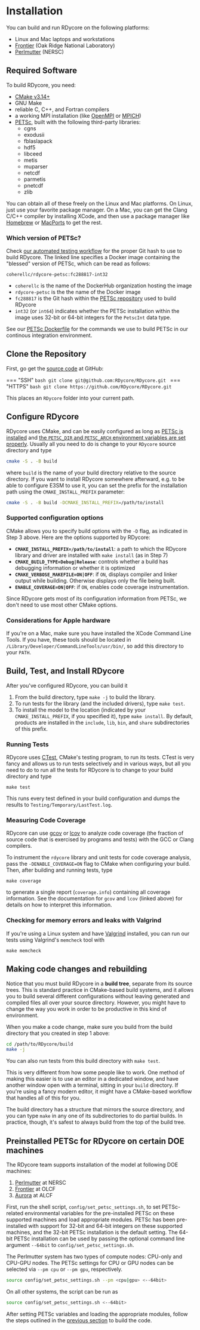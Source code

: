 # Installation

You can build and run RDycore on the following platforms:

* Linux and Mac laptops and workstations
* [Frontier](https://www.olcf.ornl.gov/frontier/) (Oak Ridge National Laboratory)
* [Perlmutter](https://docs.nersc.gov/systems/perlmutter/) (NERSC)

## Required Software

To build RDycore, you need:

* [CMake v3.14+](https://cmake.org/)
* GNU Make
* reliable C, C++, and Fortran compilers
* a working MPI installation (like [OpenMPI](https://www.open-mpi.org/)
  or [MPICH](https://www.mpich.org/))
* [PETSc](https://petsc.org/release/), built with the following third-party
  libraries:
    * cgns
    * exodusii
    * fblaslapack
    * hdf5
    * libceed
    * metis
    * muparser
    * netcdf
    * parmetis
    * pnetcdf
    * zlib

You can obtain all of these freely on the Linux and Mac platforms. On Linux,
just use your favorite package manager. On a Mac, you can get the Clang C/C++
compiler by installing XCode, and then use a package manager like
[Homebrew](https://brew.sh/) or [MacPorts](https://www.macports.org/) to get
the rest.

### Which version of PETSc?

Check [our automated testing workflow](https://github.com/RDycore/RDycore/blob/main/.github/workflows/auto_test.yml#L24)
for the proper Git hash to use to build RDycore. The linked line specifies a
Docker image containing the "blessed" version of PETSc, which can be read as
follows:

```
coherellc/rdycore-petsc:fc288817-int32
```

* `coherellc` is the name of the DockerHub organization hosting the image
* `rdycore-petsc` is the the name of the Docker image
* `fc288817` is the Git hash within the [PETSc repository](https://gitlab.com/petsc/petsc)
  used to build RDycore
* `int32` (or `int64`) indicates whether the PETSc installation within the image
  uses 32-bit or 64-bit integers for the `PetscInt` data type.

See our [PETSc Dockerfile](https://github.com/RDycore/RDycore/blob/main/tools/Dockerfile.petsc)
for the commands we use to build PETSc in our continous integration environment.

## Clone the Repository

First, go get the [source code](https://github.com/RDycore/RDycore)
at GitHub:

=== "SSH"
    ```bash
    git clone git@github.com:RDycore/RDycore.git
    ```
=== "HTTPS"
    ```bash
    git clone https://github.com/RDycore/RDycore.git
    ```

This places an `RDycore` folder into your current path.

## Configure RDycore

RDycore uses CMake, and can be easily configured as long as
[PETSc is installed](https://petsc.org/release/install/) and [the `PETSC_DIR`
and `PETSC_ARCH` environment variables are set
properly](https://petsc.org/release/install/multibuild/#environmental-variables-petsc-dir-and-petsc-arch).
Usually all you need to do is change to your `RDycore` source directory and type

```bash
cmake -S . -B build
```

where `build` is the name of your build directory relative to the source
directory. If you want to install RDycore somewhere afterward, e.g. to be able
to configure E3SM to use it, you can set the prefix for the installation path
using the `CMAKE_INSTALL_PREFIX` parameter:

```bash
cmake -S . -B build -DCMAKE_INSTALL_PREFIX=/path/to/install
```

### Supported configuration options

CMake allows you to specify build options with the `-D` flag, as indicated in
Step 3 above. Here are the options supported by RDycore:

* **`CMAKE_INSTALL_PREFIX=/path/to/install`**: a path to which the RDycore library
  and driver are installed with `make install` (as in Step 7)
* **`CMAKE_BUILD_TYPE=Debug|Release`**: controls whether a build has debugging
  information or whether it is optimized
* **`CMAKE_VERBOSE_MAKEFILE=ON|OFF`**: if `ON`, displays compiler and linker
  output while building. Otherwise displays only the file being built.
* **`ENABLE_COVERAGE=ON|OFF`**: if `ON`, enables code coverage instrumentation.

Since RDycore gets most of its configuration information from PETSc, we don't
need to use most other CMake options.

### Considerations for Apple hardware

If you're on a Mac, make sure you have installed the XCode Command Line Tools.
If you have, these tools should be located in
`/Library/Developer/CommandLineTools/usr/bin/`, so add this directory to your
`PATH`.

## Build, Test, and Install RDycore

After you've configured RDycore, you can build it

1. From the build directory, type `make -j` to build the library.
2. To run tests for the library (and the included drivers), type `make test`.
3. To install the model to the location (indicated by your `CMAKE_INSTALL_PREFIX`,
   if you specified it), type `make install`. By default, products are installed
   in the `include`, `lib`, `bin`, and `share` subdirectories of this prefix.

### Running Tests

RDycore uses [CTest](https://cmake.org/cmake/help/book/mastering-cmake/chapter/Testing%20With%20CMake%20and%20CTest.html),
CMake's testing program, to run its tests. CTest is very fancy and allows us to
run tests selectively and in various ways, but all you need to do to run all the
tests for RDycore is to change to your build directory and type

```
make test
```

This runs every test defined in your build configuration and dumps the results
to `Testing/Temporary/LastTest.log`.

### Measuring Code Coverage

RDycore can use [gcov](https://gcc.gnu.org/onlinedocs/gcc/Gcov.html) or
[lcov](https://lcov.readthedocs.io/en/latest/index.html) to analyze code
coverage (the fraction of source code that is exercised by programs and tests)
with the GCC or Clang compilers.

To instrument the `rdycore` library and unit tests for code coverage analysis,
pass the `-DENABLE_COVERAGE=ON` flag to CMake when configuring your build. Then,
after building and running tests, type

```
make coverage
```

to generate a single report (`coverage.info`) containing all coverage
information. See the documentation for `gcov` and `lcov` (linked above) for
details on how to interpret thіs information.

### Checking for memory errors and leaks with Valgrind

If you're using a Linux system and have [Valgrind](https://valgrind.org/)
installed, you can run our tests using Valgrind's `memcheck` tool with

```
make memcheck
```

## Making code changes and rebuilding

Notice that you must build RDycore in a  **build tree**, separate from its source
trees. This is standard practice in CMake-based build systems, and it allows you
to build several different configurations without leaving generated and compiled
files all over your source directory. However, you might have to change the way
you work in order to be productive in this kind of environment.

When you make a code change, make sure you build from the build directory that
you created in step 1 above:

```bash
cd /path/to/RDycore/build
make -j
```

You can also run tests from this build directory with `make test`.

This is very different from how some people like to work. One method of making
this easier is to use an editor in a dedicated window, and have another window
open with a terminal, sitting in your `build` directory. If you're using a fancy
modern editor, it might have a CMake-based workflow that handles all of this for
you.

The build directory has a structure that mirrors the source directory, and you
can type `make` in any one of its subdirectories to do partial builds. In
practice, though, it's safest to always build from the top of the build tree.


## Preinstalled PETSc for RDycore on certain DOE machines

The RDycore team supports installation of the model at following DOE machines:

1. [Perlmutter](https://docs.nersc.gov/systems/perlmutter/) at NERSC
2. [Frontier](https://docs.olcf.ornl.gov/systems/frontier_user_guide.html) at OLCF
3. [Aurora](https://www.alcf.anl.gov/support-center/aurora/getting-started-aurora) at ALCF


First, run the shell script, `config/set_petsc_settings.sh`, to set PETSc-related environmental
variables for the pre-installed PETSc on these supported machines and load appropriate modules.
PETSc has been pre-installed with support for 32-bit and 64-bit integers on these supported machines,
and the 32-bit PETSc installation is the default setting. The 64-bit PETSc installation can be used
by passing the optional command line argument `--64bit` to `config/set_petsc_settings.sh`.

The Perlmutter system has two types of compute nodes: CPU-only and CPU-GPU nodes.
   The PETSc settings for CPU or GPU nodes can be selected via `--pm cpu` or `--pm gpu`, respectively.

```bash
source config/set_petsc_settings.sh --pm <cpu|gpu> <--64bit>

```

On all other systems, the script can be run as

```bash
source config/set_petsc_settings.sh <--64bit>

```

After setting PETSc variables and loading the appropriate modules, follow the
steps outlined in the [previous section](#build-test-and-install-rdycore) to build the code.
